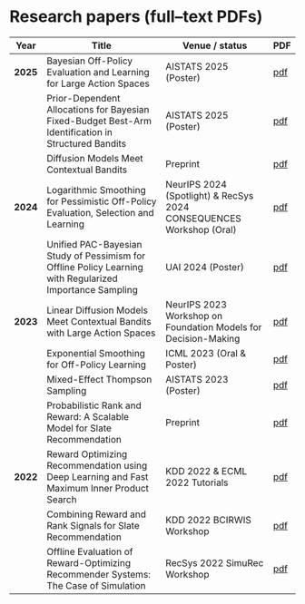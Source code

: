 # Research papers (full–text PDFs)

| Year | Title | Venue / status | PDF |
|------|-------|----------------|-----|
| **2025** | Bayesian Off-Policy Evaluation and Learning for Large Action Spaces | AISTATS 2025 (Poster) | [pdf](papers/2025_structured_dm.pdf) |
|  | Prior-Dependent Allocations for Bayesian Fixed-Budget Best-Arm Identification in Structured Bandits | AISTATS 2025 (Poster) | [pdf](papers/2025_bayes_bai.pdf) |
|  | Diffusion Models Meet Contextual Bandits | Preprint | [pdf](papers/2025_diffusion_ts.pdf) |
| **2024** | Logarithmic Smoothing for Pessimistic Off-Policy Evaluation, Selection and Learning | NeurIPS 2024 (Spotlight) & RecSys 2024 CONSEQUENCES Workshop (Oral) | [pdf](papers/2024_logarithmic_smoothing.pdf) |
|  | Unified PAC-Bayesian Study of Pessimism for Offline Policy Learning with Regularized Importance Sampling | UAI 2024 (Poster) | [pdf](papers/2024_unified_opl.pdf) |
| **2023** | Linear Diffusion Models Meet Contextual Bandits with Large Action Spaces | NeurIPS 2023 Workshop on Foundation Models for Decision-Making | [pdf](papers/2024_linear_diffusion_ts.pdf) |
|  | Exponential Smoothing for Off-Policy Learning | ICML 2023 (Oral & Poster) | [pdf](papers/2023_exponential_smoothing.pdf) |
|  | Mixed-Effect Thompson Sampling | AISTATS 2023 (Poster) | [pdf](papers/2023_mixed_effect.pdf) |
|  | Probabilistic Rank and Reward: A Scalable Model for Slate Recommendation | Preprint | [pdf](papers/2023_prr.pdf) |
| **2022** | Reward Optimizing Recommendation using Deep Learning and Fast Maximum Inner Product Search | KDD 2022 & ECML 2022 Tutorials | [pdf](papers/2022_reco_tutorial.pdf) |
|  | Combining Reward and Rank Signals for Slate Recommendation |  KDD 2022 BCIRWIS Workshop | [pdf](papers/2022_prr.pdf) |
|  | Offline Evaluation of Reward-Optimizing Recommender Systems: The Case of Simulation | RecSys 2022 SimuRec Workshop | [pdf](papers/2022_offline_reco_eval.pdf) |
